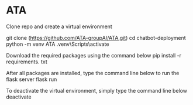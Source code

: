 # ATA

Clone repo and create a virtual environment

git clone (https://github.com/ATA-groupAI/ATA.git)
cd chatbot-deployment
python -m venv ATA
.venv\Scripts\activate

Download the required packages using the command below
pip install -r requirements. txt 

After all packages are installed, type the command line below to run the flask server
flask run

To deactivate the virtual environment, simply type the command line below
deactivate
